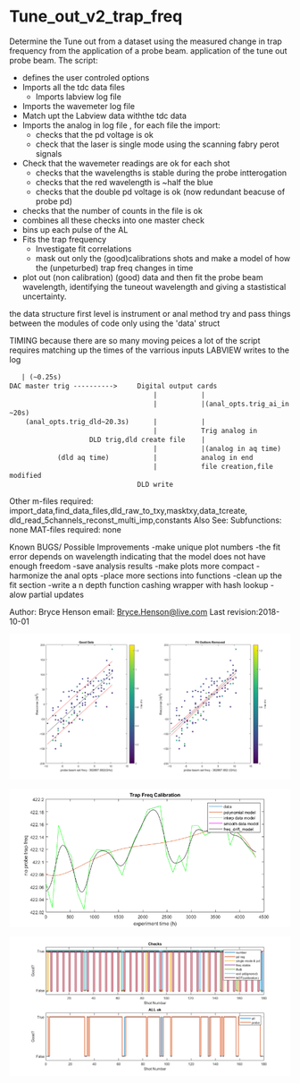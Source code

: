 # Tune_out_v2_trap_freq
Determine the Tune out from a dataset
using the measured change in trap frequency from the application of a probe beam.
application of the tune out probe beam.
The script:
  * defines the user controled options
  * Imports all the tdc data files 
    * Imports labview log file
  * Imports the wavemeter log file
  * Match upt the Labview data withthe tdc data
  * Imports the analog in log file , for each file the import:
    * checks that the pd voltage is ok
    * check that the laser is single mode using the scanning fabry perot signals
  * Check that the wavemeter readings are ok for each shot
    * checks that the wavelengths is stable during the probe intterogation
    * checks that the red wavelength is ~half the blue
    * checks that the double pd voltage is ok (now redundant beacuse of probe pd)
  * checks that the number of counts in the file is ok
  * combines all these checks into one master check
  * bins up each pulse of the AL
  * Fits the trap frequency
    * Investigate fit correlations
    * mask out only the (good)calibrations shots and make a model of how the (unpeturbed) trap freq changes in time
  * plot out (non calibration) (good) data and then fit the probe beam
      wavelength, identifying the tuneout wavelength and giving a
      stastistical uncertainty.

the data structure
  first level is instrument or anal method
  try and pass things between the modules of code only using the 'data' struct


TIMING 
because there are so many moving peices a lot of the script requires matching up the times of the varrious inputs
LABVIEW writes to the log
```
   | (~0.25s)
DAC master trig ---------->		Digital output cards
									|			|
									|			|(anal_opts.trig_ai_in ~20s)
	(anal_opts.trig_dld~20.3s)		|			|
									|			Trig analog in
					DLD trig,dld create file	|
									|			|(analog in aq time)
			(dld aq time)			|			analog in end
									|			file creation,file modified
								DLD write

```
Other m-files required: import_data,find_data_files,dld_raw_to_txy,masktxy,data_tcreate,
                        dld_read_5channels_reconst_multi_imp,constants
Also See:
Subfunctions: none
MAT-files required: none

Known BUGS/ Possible Improvements
	-make unique plot numbers
  -the fit error depends on wavelength indicating that the model does not
  have enough freedom
  -save analysis results
	-make plots more compact
  -harmonize the anal opts
	-place more sections into functions
	-clean up the fit section
	-write a n depth function cashing wrapper with hash lookup
		-alow partial updates
      

Author: Bryce Henson
email: Bryce.Henson@live.com
Last revision:2018-10-01


![An example TO](/nice_plots/to_fit.png)

![An example TO](/nice_plots/calibration_model.png)

![An example TO](/nice_plots/logic.png)
